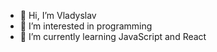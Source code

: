 - 👋 Hi, I’m Vladyslav
- 👀 I’m interested in programming
- 🌱 I’m currently learning JavaScript and React


<!---
vladyslavJs/vladyslavJs is a ✨ special ✨ repository because its `README.md` (this file) appears on your GitHub profile.
You can click the Preview link to take a look at your changes.
--->

